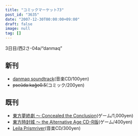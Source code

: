 ```yaml
---
title: "コミックマーケット73"
post_id: "3635"
date: "2007-12-30T00:00:00+09:00"
draft: false
image: null
tag: []
---
```



3日目/西2さ-04a/“danmaq”

## 新刊



  * [danmaq soundtrack](/!/dst/)(音楽CD/100yen)
  * <del>pseŭda:kaĝo0.5</del>(コミック/200yen)
## 既刊



  * [東方夢終劇 ～ Concealed the Conclusion](/!/thC/)(ゲーム/1,000yen)
  * [東方時封城 ～ the Alternative Age CD-R版](/!/thA/)(ゲーム/400yen)
  * [Leila Prismriver](/!/leila/)(音楽CD/300yen)
